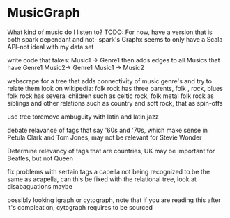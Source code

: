 # MusicGraph
What kind of music do I listen to?
TODO:
For now, have a version that is both spark dependant and not- 
spark's Graphx seems to only have a Scala API-not ideal with my data set

write code that takes:
Music1 -> Genre1
then adds edges to all Musics that have Genre1
Music2-> Genre1
Music1 -> Music2

webscrape for a tree that adds connectivity of music genre's and try to relate them
look on wikipedia:
folk rock has three parents, folk , rock, blues
folk rock has several children such as celtic rock, folk metal
folk rock as siblings and other relations such as country and soft rock, that as spin-offs

use tree toremove ambuguity with latin and latin jazz

debate relavance of tags that say '60s and '70s, which make sense in Petula Clark and Tom Jones, 
may not be relevant for Stevie Wonder

Determine relevancy of tags that are countries, UK may be important for Beatles, but not Queen

fix problems with sertain tags a capella not being recognized to be the same as acapella, can this be fixed with
the relational tree, look at disabaguations maybe

possibly looking igraph or cytograph, note that if you are reading this after it's compleation, 
cytograph requires to be sourced
